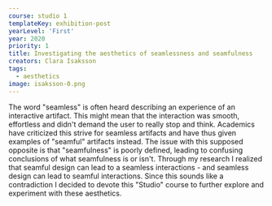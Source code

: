 ```yaml
---
course: studio 1
templateKey: exhibition-post
yearLevel: 'First'
year: 2020
priority: 1
title: Investigating the aesthetics of seamlessness and seamfulness
creators: Clara Isaksson
tags:
  - aesthetics
image: isaksson-0.png
---
```


The word "seamless" is often heard describing an experience of an interactive artifact. This might mean that the interaction was smooth, effortless and didn't demand the user to really stop and think. Academics have criticized this strive for seamless artifacts and have thus given examples of "seamful" artifacts instead. The issue with this supposed opposite is that "seamfulness" is poorly defined, leading to confusing conclusions of what seamfulness is or isn't. Through my research I realized that seamful design can lead to a seamless interactions - and seamless design can lead to seamful interactions. Since this sounds like a contradiction I decided to devote this "Studio" course to further explore and experiment with these aesthetics.